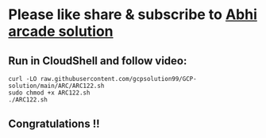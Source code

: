 # Please like share & subscribe to [Abhi arcade solution](http://www.youtube.com/@Abhi_Arcade_Solution)

## Run in CloudShell and follow video:

```
curl -LO raw.githubusercontent.com/gcpsolution99/GCP-solution/main/ARC/ARC122.sh
sudo chmod +x ARC122.sh
./ARC122.sh
```

## Congratulations !!
